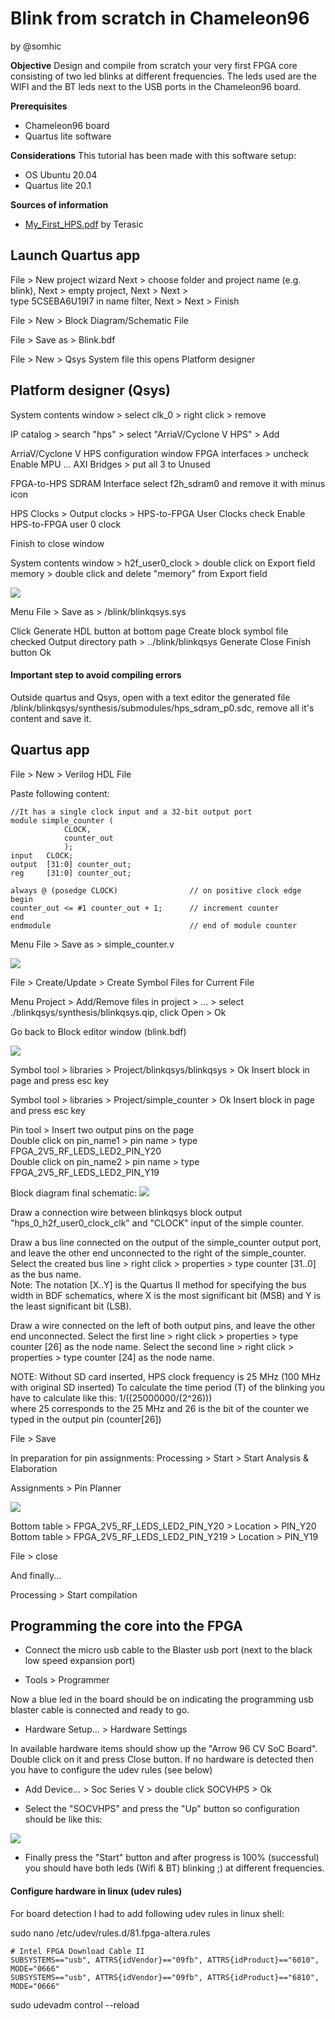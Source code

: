 # Blink from scratch in Chameleon96
by @somhic

**Objective** 
Design and compile from scratch your very first FPGA core consisting of two led blinks at different frequencies. 
The leds used are the WIFI and the BT leds next to the USB ports in the Chameleon96 board.

**Prerequisites**

* Chameleon96 board
* Quartus lite software


**Considerations**
This tutorial has been made with this software setup:

* OS Ubuntu 20.04
* Quartus lite 20.1


**Sources of information**

* [My_First_HPS.pdf](https://www.terasic.com.tw/cgi-bin/page/archive_download.pl?Language=English&No=1046&FID=86a1c2f74b7ff8a8abf58d2b4689d4be) by Terasic



Launch Quartus app
------------------

File > New project wizard
Next > choose folder and project name (e.g. blink), Next  > empty project, Next > Next >  
type 5CSEBA6U19I7  in name filter, Next > Next > Finish

File > New > Block Diagram/Schematic File 
 
File > Save as >  Blink.bdf
 
File > New > Qsys System file		this opens Platform designer


Platform designer (Qsys)
------------------------

System contents window > select clk_0 > right click > remove

IP catalog > search "hps" > select "ArriaV/Cyclone V HPS" > Add

ArriaV/Cyclone V HPS configuration window 
FPGA interfaces > uncheck Enable MPU ...
AXI Bridges > put all 3 to Unused
	
FPGA-to-HPS SDRAM Interface
select  f2h_sdram0 and remove it with minus icon
	
HPS Clocks > Output clocks > HPS-to-FPGA User Clocks
check Enable HPS-to-FPGA user 0 clock

Finish to close window

System contents window > 
h2f_user0_clock >  double click on Export field
memory > double click and delete "memory" from Export field

![](./readme_files/qsys.png)

Menu File > Save as >  /blink/blinkqsys.sys

Click Generate HDL button at bottom page
Create block symbol file checked 
Output directory path > ../blink/blinkqsys
Generate 
Close
Finish button
Ok


#### Important step to avoid compiling errors

Outside quartus and Qsys, open with a text editor the generated file /blink/blinkqsys/synthesis/submodules/hps_sdram_p0.sdc,  remove all it's content and save it.


Quartus app
-----------

File > New > Verilog HDL File 

Paste following content:  
 
	//It has a single clock input and a 32-bit output port
	module simple_counter (
				CLOCK,
				counter_out
				);
	input 	CLOCK;
	output 	[31:0] counter_out;
	reg 	[31:0] counter_out;
	
	always @ (posedge CLOCK)  	     		// on positive clock edge
	begin
	counter_out <= #1 counter_out + 1;		// increment counter
	end
	endmodule								// end of module counter


Menu File > Save as >  simple_counter.v

![](./readme_files/counter_verilog.png)

File > Create/Update > Create Symbol Files for Current File


Menu Project > Add/Remove files in project  > ...  > select ./blinkqsys/synthesis/blinkqsys.qip, click  Open > Ok


Go back to Block editor window (blink.bdf)  

![](./readme_files/block-diagram-page.png)

Symbol tool  >  libraries > Project/blinkqsys/blinkqsys > Ok
Insert block in page and press esc key

Symbol tool > libraries > Project/simple_counter > Ok
Insert block in page and press esc key

Pin tool > Insert two output pins on the page  
Double click on pin_name1  > pin name > type FPGA_2V5_RF_LEDS_LED2_PIN_Y20  
Double click on pin_name2  > pin name > type FPGA_2V5_RF_LEDS_LED2_PIN_Y19


Block diagram final schematic: 
![](./readme_files/schematic.png)

Draw a connection wire between blinkqsys block output  "hps_0_h2f_user0_clock_clk"  and "CLOCK" input of the simple counter.

Draw a bus line connected on the output of the simple_counter output port, and leave the other end unconnected to the right of the simple_counter.
Select the created bus line > right click > properties > type counter [31..0] as the bus name.  
Note: The notation [X..Y] is the Quartus II method for specifying the bus width in BDF schematics, where X is the most significant bit (MSB) and Y is the least significant bit (LSB).

Draw a wire connected on the left of both output pins, and leave the other end unconnected.
Select the  first line > right click > properties > type counter [26] as the node name.
Select the  second  line > right click > properties > type counter [24] as the node name.

NOTE:  Without SD card inserted, HPS clock frequency is 25 MHz (100 MHz with original SD inserted)
To calculate the time period (T) of the blinking you have to calculate like this:       1/((25000000/(2^26)))  
where 25 corresponds to the 25 MHz and 26 is the bit of the counter we typed in the output pin  (counter[26])

File > Save

In preparation for pin assignments:
Processing > Start > Start Analysis & Elaboration 

Assignments > Pin Planner

![](./readme_files/pin_planner.png)

Bottom table >   FPGA_2V5_RF_LEDS_LED2_PIN_Y20    > Location >  PIN_Y20
Bottom table >   FPGA_2V5_RF_LEDS_LED2_PIN_Y219   > Location >  PIN_Y19
	
File > close

And finally...

Processing  >  Start compilation


Programming the core into the FPGA
----------------------------------


* Connect the micro usb cable to the Blaster usb port (next to the black low speed expansion port)



* Tools > Programmer


Now a blue led in the board should be on indicating the programming usb blaster cable is connected and ready to go.


* Hardware Setup... > Hardware Settings


In available hardware items should show up the "Arrow 96 CV SoC Board". Double click on it and press Close button. 
If no hardware is detected then you have to configure the udev rules (see below)


* Add Device... > Soc Series V > double click SOCVHPS > Ok



* Select the "SOCVHPS" and press the "Up" button so configuration should be like this:


![](./readme_files/programmer.png)


* Finally press the "Start" button and after progress is 100% (successful) you should have both leds (Wifi & BT) blinking  ;)  at different frequencies.



#### Configure hardware in linux (udev rules)

For board detection I had to add following udev rules in linux shell:

sudo nano /etc/udev/rules.d/81.fpga-altera.rules

	# Intel FPGA Download Cable II
	SUBSYSTEMS=="usb", ATTRS{idVendor}=="09fb", ATTRS{idProduct}=="6010", MODE="0666"
	SUBSYSTEMS=="usb", ATTRS{idVendor}=="09fb", ATTRS{idProduct}=="6810", MODE="0666"


sudo udevadm control --reload



